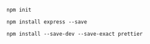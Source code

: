 ```
npm init
```

```
npm install express --save
```

```
npm install --save-dev --save-exact prettier
```
